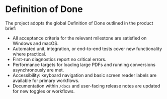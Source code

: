 # Definition of Done

The project adopts the global Definition of Done outlined in the product brief:

- All acceptance criteria for the relevant milestone are satisfied on Windows and macOS.
- Automated unit, integration, or end-to-end tests cover new functionality where practical.
- First-run diagnostics report no critical errors.
- Performance targets for loading large PDFs and running conversions asynchronously are met.
- Accessibility: keyboard navigation and basic screen reader labels are available for primary workflows.
- Documentation within `/docs` and user-facing release notes are updated for new toggles or workflows.
